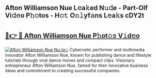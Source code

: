 ## Afton Williamson Nue L𝚎a𝚔ed N𝚞𝚍e - Part-OIf Vi𝚍𝚎o P𝚑𝚘tos - H𝚘𝚝 O𝚗𝚕yf𝚊ns L𝚎a𝚔s cDY2t

# <h2><a href="http://kfanr3.oniu.top/?m=Afton+Williamson+Nue">🔗👉 🔴 Afton Williamson Nue P𝚑ot𝚘𝚜 V𝚒d𝚎o</a></h2>

[![Afton Williamson Nue Nu𝚍e𝚜](https://i.imgur.com/0qMVB7G.gif)](http://kfanr3.oniu.top/?m=Afton+Williamson+Nue)
Cybernetic performer and multimedia innovator Afton Williamson Nue, known for publishing dance and lifestyle tutorials through viral dance moves and compact clips. Visionary entrepreneur Afton Williamson Nue, famed for their innovative business ideas and commitment to creating successful companies.  

